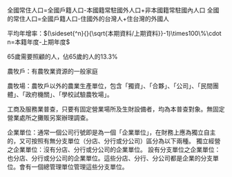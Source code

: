 全國常住人口=全國戶籍人口-本國籍常駐國外人口+非本國籍常駐國內人口
全國的常住人口=全國戶籍人口-住國外的台灣人+住台灣的外國人

平均年增率：$(\sideset{^n}{}{\sqrt{本期資料/上期資料}}-1)\times100\%\cdot n=本籍年度-上期年度$

65歲需要照顧的人，佔65歲的人的13.3%

農牧戶：有農牧業資源的一般家庭

農牧場：農牧戶以外的農業生產單位，包含「獨資」、「合夥」、「公司」、「民間團體」、「政府機關」、「學校試驗農牧場」。

工商及服務業普查，只要有固定營業場所及生財設備者，均為本普查對象。無固定營業處所之攤販另案辦理調查。

企業單位：通常一個公司行號即是為一個「企業單位」，在財務上應為獨立自主的，又可按照有無分支單位（分店、分行或分公司）區分為以下兩種。
	獨立經營之企業單位：沒有分店、分行或分公司的企業單位。
	設有分支單位之企業單位：也分店、分行或分公司的企業單位。這些分店、分行、分公司都是企業的分支單位。會有一個總管理單位管理這些分支單位。

